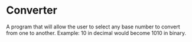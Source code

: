 # Converter
A program that will allow the user to select any base number to convert from one to another. 
Example: 10 in decimal would become 1010 in binary. 
